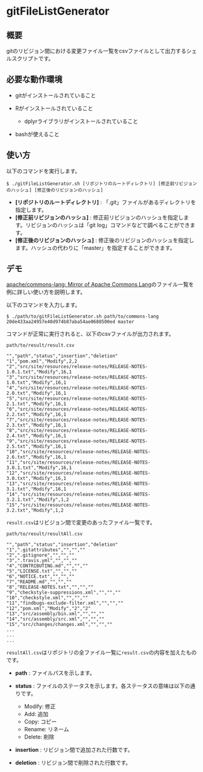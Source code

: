 # gitFileListGenerator

## 概要

gitのリビジョン間における変更ファイル一覧をcsvファイルとして出力するシェルスクリプトです。

## 必要な動作環境

- gitがインストールされていること
- Rがインストールされていること

  - dplyrライブラリがインストールされていること

- bashが使えること

## 使い方

以下のコマンドを実行します。

```
$ ./gitFileListGenerator.sh [リポジトリのルートディレクトリ] [修正前リビジョンのハッシュ] [修正後のリビジョンのハッシュ]
```

- **[リポジトリのルートディレクトリ]** : 「.git」ファイルがあるディレクトリを指定します。
- **[修正前リビジョンのハッシュ]** : 修正前リビジョンのハッシュを指定します。リビジョンのハッシュは「git log」コマンドなどで調べることができます。
- **[修正後のリビジョンのハッシュ]** : 修正後のリビジョンのハッシュを指定します。ハッシュの代わりに「master」を指定することができます。

## デモ

[apache/commons-lang: Mirror of Apache Commons Lang](https://github.com/apache/commons-lang)のファイル一覧を例に詳しい使い方を説明します。

以下のコマンドを入力します。

```
$ ./path/to/gitFileListGenerator.sh path/to/commons-lang 20de433aa24957e40d974b87aba54ae0688500ed master
```

コマンドが正常に実行されると、以下のcsvファイルが出力されます。

`path/to/result/result.csv`

```
"","path","status","insertion","deletion"
"1","pom.xml","Modify",2,2
"2","src/site/resources/release-notes/RELEASE-NOTES-1.0.1.txt","Modify",16,1
"3","src/site/resources/release-notes/RELEASE-NOTES-1.0.txt","Modify",16,1
"4","src/site/resources/release-notes/RELEASE-NOTES-2.0.txt","Modify",16,1
"5","src/site/resources/release-notes/RELEASE-NOTES-2.1.txt","Modify",16,1
"6","src/site/resources/release-notes/RELEASE-NOTES-2.2.txt","Modify",16,1
"7","src/site/resources/release-notes/RELEASE-NOTES-2.3.txt","Modify",16,1
"8","src/site/resources/release-notes/RELEASE-NOTES-2.4.txt","Modify",16,1
"9","src/site/resources/release-notes/RELEASE-NOTES-2.5.txt","Modify",16,1
"10","src/site/resources/release-notes/RELEASE-NOTES-2.6.txt","Modify",16,1
"11","src/site/resources/release-notes/RELEASE-NOTES-3.0.1.txt","Modify",16,1
"12","src/site/resources/release-notes/RELEASE-NOTES-3.0.txt","Modify",16,1
"13","src/site/resources/release-notes/RELEASE-NOTES-3.1.txt","Modify",16,1
"14","src/site/resources/release-notes/RELEASE-NOTES-3.2.1.txt","Modify",1,2
"15","src/site/resources/release-notes/RELEASE-NOTES-3.2.txt","Modify",1,2
```

`result.csv`はリビジョン間で変更のあったファイル一覧です。

`path/to/result/resultAll.csv`

```
"","path","status","insertion","deletion"
"1",".gitattributes","","",""
"2",".gitignore","","",""
"3",".travis.yml","","",""
"4","CONTRIBUTING.md","","",""
"5","LICENSE.txt","","",""
"6","NOTICE.txt","","",""
"7","README.md","","",""
"8","RELEASE-NOTES.txt","","",""
"9","checkstyle-suppressions.xml","","",""
"10","checkstyle.xml","","",""
"11","findbugs-exclude-filter.xml","","",""
"12","pom.xml","Modify","2","2"
"13","src/assembly/bin.xml","","",""
"14","src/assembly/src.xml","","",""
"15","src/changes/changes.xml","","",""
...
...
...
```

`resultAll.csv`はリポジトリの全ファイル一覧に`result.csv`の内容を加えたものです。

- **path** : ファイルパスを示します。
- **status** : ファイルのステータスを示します。各ステータスの意味は以下の通りです。

  - Modify: 修正
  - Add: 追加
  - Copy: コピー
  - Rename: リネーム
  - Delete: 削除

- **insertion** : リビジョン間で追加された行数です。

- **deletion** : リビジョン間で削除された行数です。
